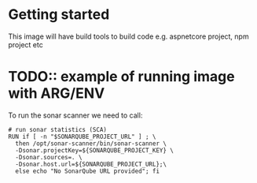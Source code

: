 # Getting started

This image will have build tools to build code e.g. aspnetcore project, npm project etc

# TODO:: example of running image with ARG/ENV

To run the sonar scanner we need to call:

```
# run sonar statistics (SCA)
RUN if [ -n "$SONARQUBE_PROJECT_URL" ] ; \
  then /opt/sonar-scanner/bin/sonar-scanner \
  -Dsonar.projectKey=${SONARQUBE_PROJECT_KEY} \
  -Dsonar.sources=. \
  -Dsonar.host.url=${SONARQUBE_PROJECT_URL};\
  else echo "No SonarQube URL provided"; fi 
```
